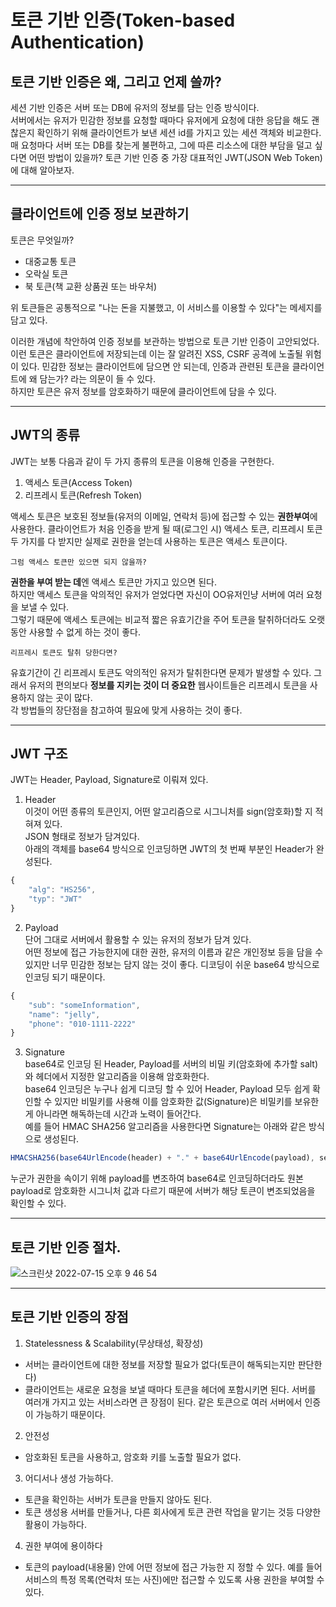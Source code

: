 # 토큰 기반 인증(Token-based Authentication)

## 토큰 기반 인증은 왜, 그리고 언제 쓸까?

세션 기반 인증은 서버 또는 DB에 유저의 정보를 담는 인증 방식이다.  
서버에서는 유저가 민감한 정보를 요청할 때마다 유저에게 요청에 대한 응답을 해도 괜찮은지 확인하기 위해 클라이언트가 보낸 세션 id를 가지고 있는 세션 객체와 비교한다.  
매 요청마다 서버 또는 DB를 찾는게 불편하고, 그에 따른 리소스에 대한 부담을 덜고 싶다면 어떤 방법이 있을까? 토큰 기반 인증 중 가장 대표적인 JWT(JSON Web Token)에 대해 알아보자.

---

## 클라이언트에 인증 정보 보관하기

토큰은 무엇일까?

- 대중교통 토큰
- 오락실 토큰
- 북 토큰(책 교환 상품권 또는 바우처)

위 토큰들은 공통적으로 "나는 돈을 지불했고, 이 서비스를 이용할 수 있다"는 메세지를 담고 있다.

이러한 개념에 착안하여 인증 정보를 보관하는 방법으로 토큰 기반 인증이 고안되었다. 이런 토큰은 클라이언트에 저장되는데 이는 잘 알려진 XSS, CSRF 공격에 노출될 위험이 있다. 민감한 정보는 클라이언트에 담으면 안 되는데, 인증과 관련된 토큰을 클라이언트에 왜 담는가? 라는 의문이 들 수 있다.  
하지만 토큰은 유저 정보를 암호화하기 때문에 클라이언트에 담을 수 있다.

---

## JWT의 종류

JWT는 보통 다음과 같이 두 가지 종류의 토큰을 이용해 인증을 구현한다.

1. 액세스 토큰(Access Token)
2. 리프레시 토큰(Refresh Token)

액세스 토큰은 보호된 정보들(유저의 이메일, 연락처 등)에 접근할 수 있는 **권한부여**에 사용한다. 클라이언트가 처음 인증을 받게 될 때(로그인 시) 액세스 토큰, 리프레시 토큰 두 가지를 다 받지만 실제로 권한을 얻는데 사용하는 토큰은 액세스 토큰이다.

```plain
그럼 액세스 토큰만 있으면 되지 않을까?
```

**권한을 부여 받는 데**엔 액세스 토큰만 가지고 있으면 된다.  
하지만 액세스 토큰을 악의적인 유저가 얻었다면 자신이 OO유저인냥 서버에 여러 요청을 보낼 수 있다.  
그렇기 때문에 액세스 토큰에는 비교적 짧은 유효기간을 주어 토큰을 탈취하더라도 오랫동안 사용할 수 없게 하는 것이 좋다.

```plain
리프레시 토큰도 탈취 당한다면?
```

유효기간이 긴 리프레시 토큰도 악의적인 유저가 탈취한다면 문제가 발생할 수 있다. 그래서 유저의 편의보다 **정보를 지키는 것이 더 중요한** 웹사이트들은 리프레시 토큰을 사용하지 않는 곳이 많다.  
각 방법들의 장단점을 참고하여 필요에 맞게 사용하는 것이 좋다.

---

## JWT 구조

JWT는 Header, Payload, Signature로 이뤄져 있다.

1. Header  
   이것이 어떤 종류의 토큰인지, 어떤 알고리즘으로 시그니처를 sign(암호화)할 지 적혀져 있다.  
   JSON 형태로 정보가 담겨있다.  
   아래의 객체를 base64 방식으로 인코딩하면 JWT의 첫 번째 부분인 Header가 완성된다.

```javascript
{
    "alg": "HS256",
    "typ": "JWT"
}
```

2. Payload  
   단어 그대로 서버에서 활용할 수 있는 유저의 정보가 담겨 있다.  
   어떤 정보에 접근 가능한지에 대한 권한, 유저의 이름과 같은 개인정보 등을 담을 수 있지만 너무 민감한 정보는 담지 않는 것이 좋다. 디코딩이 쉬운 base64 방식으로 인코딩 되기 때문이다.

```javascript
{
    "sub": "someInformation",
    "name": "jelly",
    "phone": "010-1111-2222"
}
```

3. Signature  
   base64로 인코딩 된 Header, Payload를 서버의 비밀 키(암호화에 추가할 salt)와 헤더에서 지정한 알고리즘을 이용해 암호화한다.  
   base64 인코딩은 누구나 쉽게 디코딩 할 수 있어 Header, Payload 모두 쉽게 확인할 수 있지만 비밀키를 사용해 이를 암호화한 값(Signature)은 비밀키를 보유한게 아니라면 해독하는데 시간과 노력이 들어간다.  
   예를 들어 HMAC SHA256 알고리즘을 사용한다면 Signature는 아래와 같은 방식으로 생성된다.

```javascript
HMACSHA256(base64UrlEncode(header) + "." + base64UrlEncode(payload), secret);
```

누군가 권한을 속이기 위해 payload를 변조하여 base64로 인코딩하더라도 원본 payload로 암호화한 시그니처 값과 다르기 때문에 서버가 해당 토큰이 변조되었음을 확인할 수 있다.

---

## 토큰 기반 인증 절차. 

![스크린샷 2022-07-15 오후 9 46 54](https://user-images.githubusercontent.com/99730280/179225808-7e751f7e-b9f4-4976-8d8b-7498eb1e6bef.png)

---

## 토큰 기반 인증의 장점

1. Statelessness & Scalability(무상태성, 확장성)

- 서버는 클라이언트에 대한 정보를 저장할 필요가 없다(토큰이 해독되는지만 판단한다)
- 클라이언트는 새로운 요청을 보낼 때마다 토큰을 헤더에 포함시키면 된다. 서버를 여러개 가지고 있는 서비스라면 큰 장점이 된다. 같은 토큰으로 여러 서버에서 인증이 가능하기 때문이다.

2. 안전성

- 암호화된 토큰을 사용하고, 암호화 키를 노출할 필요가 없다.

3. 어디서나 생성 가능하다.

- 토큰을 확인하는 서버가 토큰을 만들지 않아도 된다.
- 토큰 생성용 서버를 만들거나, 다른 회사에게 토큰 관련 작업을 맡기는 것등 다양한 활용이 가능하다.

4. 권한 부여에 용이하다

- 토큰의 payload(내용물) 안에 어떤 정보에 접근 가능한 지 정할 수 있다. 예를 들어 서비스의 특정 목록(연락처 또는 사진)에만 접근할 수 있도록 사용 권한을 부여할 수 있다.
